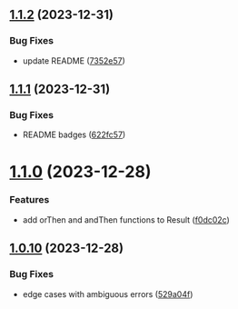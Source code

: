 ## [1.1.2](https://github.com/rzvxa/tryumph/compare/v1.1.1...v1.1.2) (2023-12-31)


### Bug Fixes

* update README ([7352e57](https://github.com/rzvxa/tryumph/commit/7352e5794a279a807e8eecf57205c8a16322ec46))

## [1.1.1](https://github.com/rzvxa/tryumph/compare/v1.1.0...v1.1.1) (2023-12-31)


### Bug Fixes

* README badges ([622fc57](https://github.com/rzvxa/tryumph/commit/622fc5705bbb1046e9595285d738653302acaa8e))

# [1.1.0](https://github.com/rzvxa/tryumph/compare/v1.0.10...v1.1.0) (2023-12-28)


### Features

* add orThen and andThen functions to Result ([f0dc02c](https://github.com/rzvxa/tryumph/commit/f0dc02ca18e30c6a67b02ab69b28abe2c212da46))

## [1.0.10](https://github.com/rzvxa/tryumph/compare/v1.0.9...v1.0.10) (2023-12-28)


### Bug Fixes

* edge cases with ambiguous errors ([529a04f](https://github.com/rzvxa/tryumph/commit/529a04fd33d47bbccc38762102447bb78e4f1b2f))
